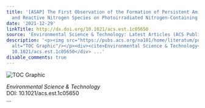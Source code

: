 ```yaml
---
title: '[ASAP] The First Observation of the Formation of Persistent Aminoxyl Radicals
  and Reactive Nitrogen Species on Photoirradiated Nitrogen-Containing Microplastics'
date: '2021-12-29'
linkTitle: http://dx.doi.org/10.1021/acs.est.1c05650
source: 'Environmental Science & Technology: Latest Articles (ACS Publications)'
description: '<p><img src="https://pubs.acs.org/na101/home/literatum/publisher/achs/journals/content/esthag/0/esthag.ahead-of-print/acs.est.1c05650/20211229/images/medium/es1c05650_0006.gif"
  alt="TOC Graphic"/></p><div><cite>Environmental Science & Technology</cite></div><div>DOI:
  10.1021/acs.est.1c05650</div> ...'
disable_comments: true
---
```

<p><img src="https://pubs.acs.org/na101/home/literatum/publisher/achs/journals/content/esthag/0/esthag.ahead-of-print/acs.est.1c05650/20211229/images/medium/es1c05650_0006.gif" alt="TOC Graphic"/></p><div><cite>Environmental Science & Technology</cite></div><div>DOI: 10.1021/acs.est.1c05650</div> ...